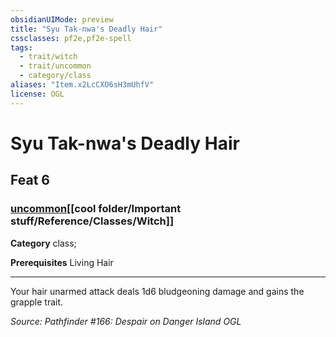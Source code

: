 ```yaml
---
obsidianUIMode: preview
title: "Syu Tak-nwa's Deadly Hair"
cssclasses: pf2e,pf2e-spell
tags:
  - trait/witch
  - trait/uncommon
  - category/class
aliases: "Item.x2LcCXO6sH3mUhfV"
license: OGL
---
```

# Syu Tak-nwa's Deadly Hair
## Feat 6
### [uncommon](cool%20folder/Important%20stuff/Bestiary/zz_traits/uncommon.md "Uncommon Rarity Trait")[[cool folder/Important stuff/Reference/Classes/Witch]]

**Category** class; 



**Prerequisites** Living Hair
* * *
Your hair unarmed attack deals 1d6 bludgeoning damage and gains the grapple trait.

*Source: Pathfinder #166: Despair on Danger Island*
*OGL*